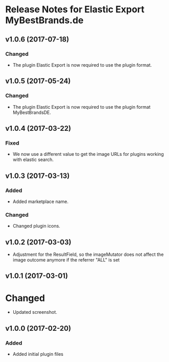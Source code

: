 # Release Notes for Elastic Export MyBestBrands.de

## v1.0.6 (2017-07-18)  

### Changed 
- The plugin Elastic Export is now required to use the plugin format.

## v1.0.5 (2017-05-24)

### Changed
- The plugin Elastic Export is now required to use the plugin format MyBestBrandsDE.

## v1.0.4 (2017-03-22)

### Fixed
- We now use a different value to get the image URLs for plugins working with elastic search.

## v1.0.3 (2017-03-13)

### Added
- Added marketplace name.

### Changed
- Changed plugin icons.

## v1.0.2 (2017-03-03)
- Adjustment for the ResultField, so the imageMutator does not affect the image outcome anymore if the referrer "ALL" is set

## v1.0.1 (2017-03-01)

# Changed
- Updated screenshot.

## v1.0.0 (2017-02-20)
 
### Added
- Added initial plugin files